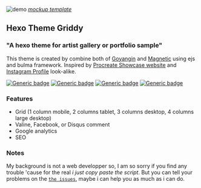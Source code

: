 ![demo](https://cdn.statically.io/img/github.com/sira313/hexo-theme-griddy/raw/master/mockup.jpg)
[_mockup template_](https://www.freepik.com/free-psd/laptop-mobile-mock-up-design_1053178.htm)

## Hexo Theme Griddy

### "A hexo theme for artist gallery or portfolio sample"

This theme is created by combine both of [Goyangin](https://github.com/g3xx/goyangin) and [Magnetic](https://github.com/klugjo/hexo-theme-magnetic) using ejs and bulma framework. Inspired by [Procreate Showcase website](https://procreate.art/showcase) and [Instagram Profile](https://www.instagram.com/kanashkova.lera/) look-alike.

[![Generic badge](https://img.shields.io/badge/Demo-Aflasio-brightgreen.svg)](https://aflasio.netlify.com) [![Generic badge](https://img.shields.io/badge/Instalation-Read&nbsp;on&nbsp;Wiki-important.svg)](https://github.com/sira313/hexo-theme-griddy/wiki/Installation-and-Settings-Instruction) [![Generic badge](https://img.shields.io/badge/Donate-Paypal-blueviolet.svg)](https://paypal.me/aflasio) [![Generic badge](https://img.shields.io/badge/Lisence-MIT-informational.svg)](https://github.com/sira313/hexo-theme-griddy/blob/master/LICENSE)

### Features
- Grid (1 column mobile, 2 columns tablet, 3 columns desktop, 4 columns large desktop)
- Valine, Facebook, or Disqus comment
- Google analytics
- SEO

### Notes
My background is not a web developper so, I am so sorry if you find any trouble 'cause for the real _i just copy paste the script_. But you can tell your problems on the [`the issues`](https://github.com/sira313/hexo-theme-griddy/issues), maybe i can help you as much as i can do.

